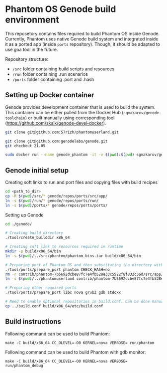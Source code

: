 # Phantom OS Genode build environment

This reposetory contains files required to build Phantom OS inside Genode. Currently, Phantom uses native Genode build system and integrated inside it as a ported app (inside `ports` repository). Though, it should be adapted to use goa tool in the future.

Repository structure:

- `/src` folder containing build scripts and resources
- `/run` folder containing .run scenarios
- `/ports` folder containing .port and .hash

## Setting up Docker container

Genode provides development container that is used to build the system. This container can be either pulled from the Docker Hub (`sgmakarov/genode-toolchain`) or built manually using corresponding tool (https://github.com/skalk/genode-devel-docker).

```bash
git clone git@github.com:S7rizh/phantomuserland.git

git clone git@github.com:genodelabs/genode.git
git checkout 21.05

sudo docker run --name genode_phantom -it -v $(pwd):$(pwd) sgmakarov/genode-toolchain
```

## Genode initial setup

Creating soft links to run and port files and copying files with build recipes

```bash
cd <path_to_dir>
cp -R $(pwd)/src/* genode/repos/ports/src/app/
ln -s $(pwd)/run/* genode/repos/ports/run/
ln -s $(pwd)/ports/* genode/repos/ports/ports/
```

Setting up Genode

```bash
cd ./genode/

# Creating build directory
./tool/create_builddir x86_64

# Creating soft link to resources required in runtime
mkdir -p build/x86_64/bin
ln -s $(pwd)/../src/phantom/phantom_bins.tar build/x86_64/bin

# Preparing port of Phantom OS and then substituting the directory with soft link
./tool/ports/prepare_port phantom CHECK_HASH=no
rm -r contrib/phantom-7b5692dcbe87fc7e4fb528e33c5522f8f832c56d/src/app/phantom/
ln -s $(pwd)/../phantomuserland contrib/phantom-7b5692dcbe87fc7e4fb528e33c5522f8f832c56d/src/app/phantom

# Preparing other required ports
./tool/ports/prepare_port libc nova grub2 gdb stdcxx

# Need to enable optional repositories in build.conf. Can be done manually or the premade build.conf file can be copied
cp ../build.conf build/x86_64/etc/build.conf
```

## Build instructions

Following command can be used to build Phantom:

`make -C build/x86_64 CC_OLEVEL=-O0 KERNEL=nova VERBOSE= run/phantom`

Following command can be used to build Phantom with gdb monitor:

`make -C build/x86_64 CC_OLEVEL=-O0 KERNEL=nova VERBOSE= run/phantom_debug`


